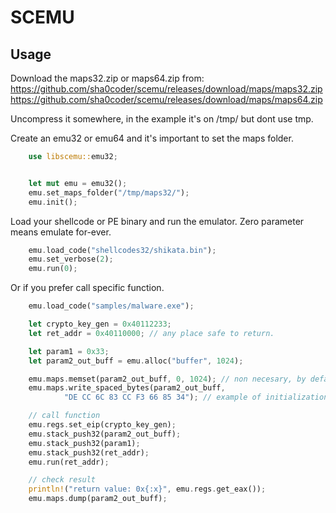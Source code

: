 
# SCEMU


## Usage

Download the maps32.zip or maps64.zip from:
https://github.com/sha0coder/scemu/releases/download/maps/maps32.zip
https://github.com/sha0coder/scemu/releases/download/maps/maps64.zip

Uncompress it somewhere, in the example it's on /tmp/ but dont use tmp.

Create an emu32 or emu64 and it's important to set the maps folder.

```rust
    use libscemu::emu32;


    let mut emu = emu32();
    emu.set_maps_folder("/tmp/maps32/");
    emu.init();

```

Load your shellcode or PE binary and run the emulator.
Zero parameter means emulate for-ever.

```rust
    emu.load_code("shellcodes32/shikata.bin");
    emu.set_verbose(2);
    emu.run(0); 
```

Or if you prefer call specific function.

```rust
    emu.load_code("samples/malware.exe");

    let crypto_key_gen = 0x40112233;
    let ret_addr = 0x40110000; // any place safe to return.

    let param1 = 0x33;
    let param2_out_buff = emu.alloc("buffer", 1024);

    emu.maps.memset(param2_out_buff, 0, 1024); // non necesary, by default alloc create zeros.
    emu.maps.write_spaced_bytes(param2_out_buff, 
            "DE CC 6C 83 CC F3 66 85 34"); // example of initialization.

    // call function
    emu.regs.set_eip(crypto_key_gen);
    emu.stack_push32(param2_out_buff);
    emu.stack_push32(param1);
    emu.stack_push32(ret_addr);
    emu.run(ret_addr);

    // check result
    println!("return value: 0x{:x}", emu.regs.get_eax());
    emu.maps.dump(param2_out_buff);

```


